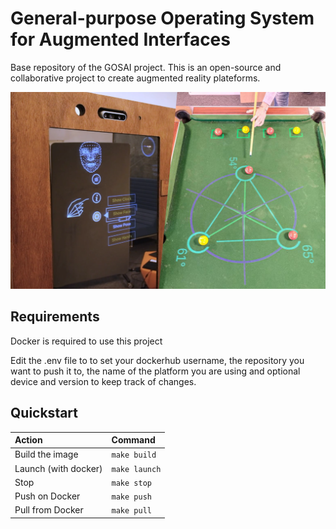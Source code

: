 # General-purpose Operating System for Augmented Interfaces

Base repository of the GOSAI project. This is an open-source and collaborative project to create augmented reality plateforms.

![placeholder](docs/gosai_banner.png)

## Requirements

Docker is required to use this project

Edit the .env file to to set your dockerhub username, the repository you want to push it to, the name of the platform you are using and optional device and version to keep track of changes.

## Quickstart

|Action                 |Command      |
|:----------------------|:------------|
|Build the image        |`make build` |
|Launch (with docker)   |`make launch`|
|Stop                   |`make stop`  |
|Push on Docker         |`make push`  |
|Pull from Docker       |`make pull`  |

